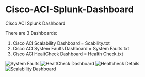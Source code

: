 # Cisco-ACI-Splunk-Dashboard
Cisco ACI Splunk Dashboard


There are 3 Dashboards:
1. Cisco ACI Scalability Dashboard = Scability.txt
2. Cisco ACI System Faults Dashboard = System Faults.txt
3. Cisco ACI HealtCheck Dashboard = Health Check.txt


![System Faults](https://github.com/juragandevnet/Cisco-ACI-Splunk-Dashboard/assets/55684532/40286362-b83f-4952-a6af-5dee18fa76ba)
![HealtCheck Dashboard](https://github.com/juragandevnet/Cisco-ACI-Splunk-Dashboard/assets/55684532/5e1c5d26-fc3e-4da7-8687-da52fa6532ca)
![Healtcheck Details](https://github.com/juragandevnet/Cisco-ACI-Splunk-Dashboard/assets/55684532/99018488-4dea-4aeb-8477-972f1e0462be)
![Scalability Dashboard](https://github.com/juragandevnet/Cisco-ACI-Splunk-Dashboard/assets/55684532/d9f75f09-bb7b-4d21-ac7f-15ffeaea9fe9)



